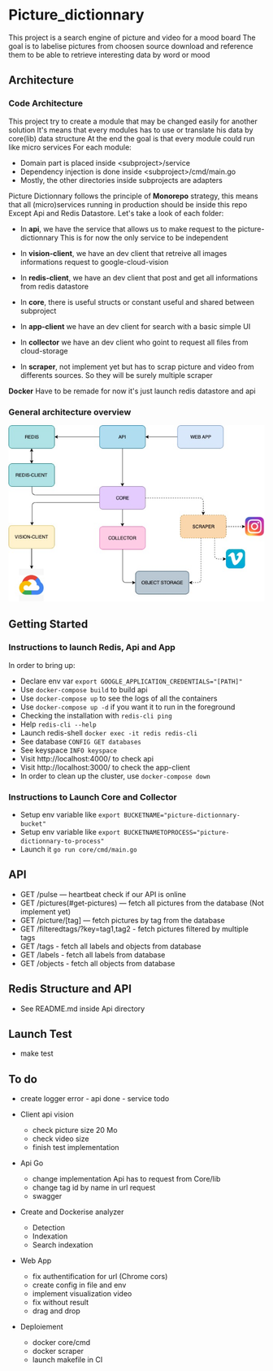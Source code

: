 # Picture_dictionnary

This project is a search engine of picture and video for a mood board
The goal is to labelise pictures from choosen source download and reference them to be able to retrieve interesting data by word or mood

## Architecture

### Code Architecture

This project try to create a module that may  be changed easily for another solution
It's means that every modules has to use or translate his data by core(lib) data structure
At the end the goal is that every module could run like micro services
For each module:

*  Domain part is placed inside \<subproject\>/service
*  Dependency injection is done inside \<subproject\>/cmd/main.go
*  Mostly, the other directories inside subprojects are adapters

Picture Dictionnary follows the principle of **Monorepo** strategy, this means that all (micro)services running in production should be inside this repo Except Api and Redis Datastore. Let's take a look of each folder:

* In **api**, we have the service that allows us to make request to the picture-dictionnary
This is for now the only service to be independent

* In **vision-client**, we have an dev client that retreive all images informations request to google-cloud-vision

* In **redis-client**, we have an dev client that post and get all informations from redis datastore

* In **core**, there is useful structs or constant useful and shared between subproject

* In **app-client** we have an dev client for search with a basic simple UI

* In **collector** we have an dev client who goint to request all files from cloud-storage

* In **scraper**, not implement yet but has to scrap picture and video from differents sources. So they will be surely multiple scraper

**Docker** Have to be remade for now it's just launch redis datastore and api

### General architecture overview

![Architecture](docs/Architecture.jpg)

## Getting Started

### Instructions to launch Redis, Api and App

In order to bring up:
- Declare env var `export GOOGLE_APPLICATION_CREDENTIALS="[PATH]"`
- Use `docker-compose build` to build api
- Use `docker-compose up` to see the logs of all the containers
- Use `docker-compose up -d` if you want it to run in the foreground
- Checking the installation with `redis-cli ping`
- Help `redis-cli --help`
- Launch redis-shell `docker exec -it redis redis-cli`
- See database `CONFIG GET databases`
- See keyspace `INFO keyspace`
- Visit http://localhost:4000/ to check api
- Visit http://localhost:3000/ to check the app-client
- In order to clean up the cluster, use `docker-compose down`

### Instructions to Launch Core and Collector

 - Setup env variable like `export BUCKETNAME="picture-dictionnary-bucket"`
 - Setup env variable like `export BUCKETNAMETOPROCESS="picture-dictionnary-to-process"`
 - Launch it `go run core/cmd/main.go`

## API

- GET /pulse — heartbeat check if our API is online
- GET /pictures(#get-pictures) — fetch all pictures from the database (Not implement yet)
- GET /picture/[tag] — fetch pictures by tag from the database
- GET /filteredtags/?key=tag1,tag2 - fetch pictures filtered by multiple tags
- GET /tags - fetch all labels and objects from database
- GET /labels - fetch all labels from database
- GET /objects - fetch all objects from database

## Redis Structure and API

- See README.md inside Api directory

## Launch Test
- make test

## To do

- create logger error - api done - service todo

* Client api vision
    - check picture size 20 Mo
    - check video size
    - finish test implementation

* Api Go
    - change implementation Api has to request from Core/lib
    - change tag id by name in url request
    - swagger

* Create and Dockerise analyzer
    - Detection
    - Indexation
    - Search indexation

* Web App
    - fix authentification for url (Chrome cors)
    - create config in file and env
    - implement visualization video
    - fix without result
    - drag and drop

* Deploiement
    - docker core/cmd
    - docker scraper
    - launch makefile in CI